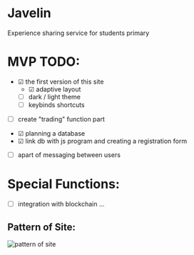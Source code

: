 # Javelin
Experience sharing service for students primary

# MVP TODO:
- ☑ the first version of this site 
	- ☑ adaptive layout
	- [ ] dark / light theme
	- [ ] keybinds shortcuts 
- [ ] create "trading" function part
- ☑ planning a database
- ☑ link db with js program and creating a registration form  
- [ ] apart of messaging between users

# Special Functions:
- [ ] integration with blockchain
...


## Pattern of Site:
![pattern of site](./.analysis-docs/site_appearance/site.jpg)

